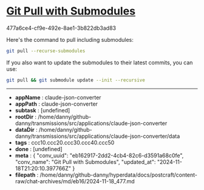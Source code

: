 # [Git Pull with Submodules](https://claude.ai/chat/eb162917-2dd2-4cb4-82c6-d3591a68c0fe)

477a6ce4-cf9e-492e-8ae1-3b822db3ad83

 Here's the command to pull including submodules:

```bash
git pull --recurse-submodules
```

If you also want to update the submodules to their latest commits, you can use:

```bash
git pull && git submodule update --init --recursive
```

---

* **appName** : claude-json-converter
* **appPath** : claude-json-converter
* **subtask** : [undefined]
* **rootDir** : /home/danny/github-danny/transmissions/src/applications/claude-json-converter
* **dataDir** : /home/danny/github-danny/transmissions/src/applications/claude-json-converter/data
* **tags** : ccc10.ccc20.ccc30.ccc40.ccc50
* **done** : [undefined]
* **meta** : {
  "conv_uuid": "eb162917-2dd2-4cb4-82c6-d3591a68c0fe",
  "conv_name": "Git Pull with Submodules",
  "updated_at": "2024-11-18T21:20:10.397766Z"
}
* **filepath** : /home/danny/github-danny/hyperdata/docs/postcraft/content-raw/chat-archives/md/eb16/2024-11-18_477.md